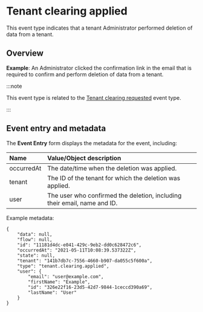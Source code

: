 # Tenant clearing applied

<head>
  <meta name="guidename" content="Flow"/>
  <meta name="context" content="GUID-615bb83e-bffe-4760-aa26-d368b30ade82"/>
</head>


This event type indicates that a tenant Administrator performed deletion of data from a tenant.

## Overview

**Example**: An Administrator clicked the confirmation link in the email that is required to confirm and perform deletion of data from a tenant.

:::note

This event type is related to the [Tenant clearing requested](flo-Auditing_Tenant_Clearing_Requested_ebe7f7d8-8940-4dac-842c-7979c6214206.md) event type.

:::

## Event entry and metadata

The **Event Entry** form displays the metadata for the event, including:

|Name|Value/Object description|
|:---|:-----------------------|
|occurredAt|The date/time when the deletion was applied.|
|tenant|The ID of the tenant for which the deletion was applied.|
|user|The user who confirmed the deletion, including their email, name and ID.|

Example metadata:

```
{
	"data": null,
	"flow": null,
	"id": "11181d4dc-e041-429c-9eb2-dd0c628472c6",
	"occurredAt": "2021-05-11T10:08:39.537322Z",
	"state": null,
	"tenant": "141b7db7c-7556-4660-b907-da055c5f600a",
	"type": "tenant.clearing.applied",
	"user": {
		"email": "user@example.com",
		"firstName": "Example",
		"id": "326e22f16-23d5-42d7-9844-1ceccd390a69",
		"lastName": "User"
	}
}
```